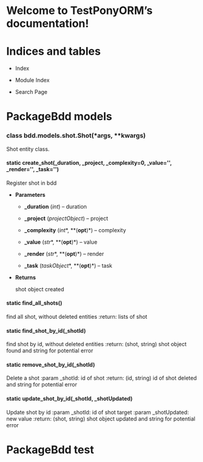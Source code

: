 <!-- TestPonyORM documentation master file, created by
sphinx-quickstart on Thu Mar 11 15:07:54 2021.
You can adapt this file completely to your liking, but it should at least
contain the root `toctree` directive. -->
# Welcome to TestPonyORM’s documentation!

# Indices and tables


* Index


* Module Index


* Search Page

# PackageBdd models


### class bdd.models.shot.Shot(\*args, \*\*kwargs)
Shot entity class.


#### static create_shot(_duration, _project, _complexity=0, _value='', _render='', _task='')
Register shot in bdd


* **Parameters**

    
    * **_duration** (*int*) – duration


    * **_project** (*projectObject*) – project


    * **_complexity** (*int**, **(**opt**)*) – complexity


    * **_value** (*str**, **(**opt**)*) – value


    * **_render** (*str**, **(**opt**)*) – render


    * **_task** (*taskObject**, **(**opt**)*) – task



* **Returns**

    shot object created



#### static find_all_shots()
find all shot, without deleted entities
:return: lists of shot


#### static find_shot_by_id(_shotId)
find shot by id, without deleted entities
:return: (shot, string) shot object found and string for potential error


#### static remove_shot_by_id(_shotId)
Delete a shot
:param _shotId: id of shot
:return: (id, string) id of shot deleted and string for potential error


#### static update_shot_by_id(_shotId, _shotUpdated)
Update shot by id
:param _shotId: id of shot target
:param _shotUpdated: new value
:return: (shot, string) shot object updated and string for potential error

# PackageBdd test
